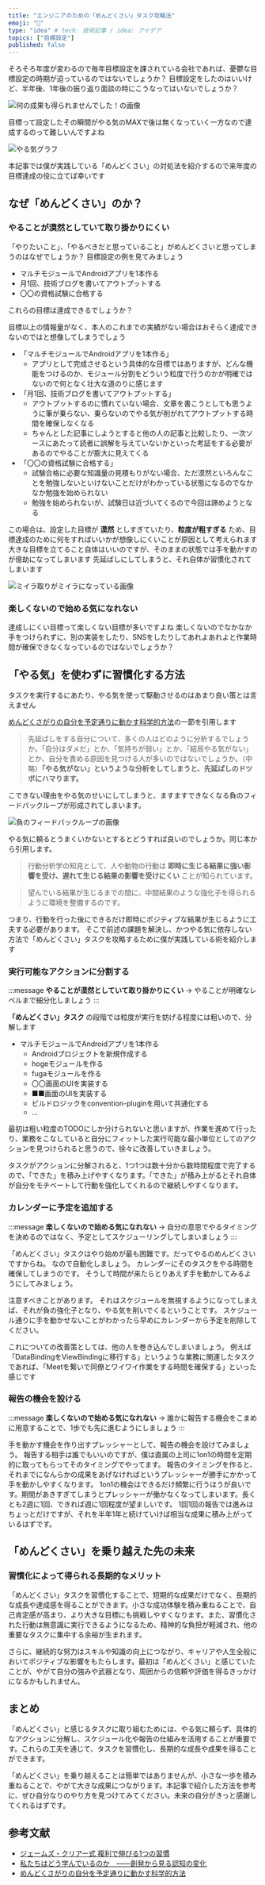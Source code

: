 ```yaml
---
title: "エンジニアのための「めんどくさい」タスク攻略法"
emoji: "🔖"
type: "idea" # tech: 技術記事 / idea: アイデア
topics: ["目標設定"]
published: false
---
```


そろそろ年度が変わるので毎年目標設定を課されている会社であれば、憂鬱な目標設定の時期が迫っているのではないでしょうか？
目標設定をしたのはいいけど、半年後、1年後の振り返り面談の時にこうなってはいないでしょうか？

![何の成果も得られませんでした！の画像]()

目標って設定したその瞬間がやる気のMAXで後は無くなっていく一方なので達成するのって難しいんですよね

![やる気グラフ]()

本記事では僕が実践している「めんどくさい」の対処法を紹介するので来年度の目標達成の役に立てば幸いです

## なぜ「めんどくさい」のか？
### やることが漠然としていて取り掛かりにくい
「やりたいこと」、「やるべきだと思っていること」がめんどくさいと思ってしまうのはなぜでしょうか？
目標設定の例を見てみましょう

- マルチモジュールでAndroidアプリを1本作る
- 月1回、技術ブログを書いてアウトプットする
- 〇〇の資格試験に合格する

これらの目標は達成できるでしょうか？

目標以上の情報量がなく、本人のこれまでの実績がない場合はおそらく達成できないのではと想像してしまうでしょう

- 「マルチモジュールでAndroidアプリを1本作る」
  - アプリとして完成させるという具体的な目標ではありますが、どんな機能をつけるのか、モジュール分割をどういう粒度で行うのかが明確ではないので何となく壮大な道のりに感じます
- 「月1回、技術ブログを書いてアウトプットする」
  - アウトプットするのに慣れていない場合、文章を書こうとしても思うように筆が乗らない、乗らないのでやる気が削がれてアウトプットする時間を確保しなくなる
  - ちゃんとした記事にしようとすると他の人の記事と比較したり、一次ソースにあたって読者に誤解を与えていないかといった考証をする必要があるのでやることが膨大に見えてくる
- 「〇〇の資格試験に合格する」
  - 試験合格に必要な知識量の見積もりがない場合、ただ漠然といろんなことを勉強しないといけないことだけがわかっている状態になるのでなかなか勉強を始められない
  - 勉強を始められないが、試験日は近づいてくるので今回は諦めようとなる

この場合は、設定した目標が **漠然** としすぎていたり、**粒度が粗すぎる** ため、目標達成のために何をすればいいかが想像しにくいことが原因として考えられます
大きな目標を立てること自体はいいのですが、そのままの状態では手を動かすのが億劫になってしまいます
先延ばしにしてしまうと、それ自体が習慣化されてしまいます

![ミイラ取りがミイラになっている画像]()

### 楽しくないので始める気になれない
達成しにくい目標って楽しくない目標が多いですよね
楽しくないのでなかなか手をつけられずに、別の実装をしたり、SNSをしたりしてあれよあれよと作業時間が確保できなくなっているのではないでしょうか？

## 「やる気」を使わずに習慣化する方法
タスクを実行するにあたり、やる気を使って駆動させるのはあまり良い策とは言えません

[めんどくさがりの自分を予定通りに動かす科学的方法](https://amzn.to/4c1qbzZ)の一節を引用します

> 先延ばしをする自分について、多くの人はどのように分析するでしょうか。「自分はダメだ」とか、「気持ちが弱い」とか、「結局やる気がない」とか、自分を責める原因を見つける人が多いのではないでしょうか。（中略）**「やる気がない」というような分析をしてしまうと、先延ばしのドツボにハマります。**

こできない理由をやる気のせいにしてしまうと、ますますできなくなる負のフィードバックループが形成されてしまいます。

![負のフィードバックループの画像]()

やる気に頼るとうまくいかないとするとどうすれば良いのでしょうか。同じ本から引用します。

> 行動分析学の知見として、人や動物の行動は **即時に生じる結果に強い影響を受け、遅れて生じる結果の影響を受けにくい** ことが知られています。

> 望んでいる結果が生じるまでの間に、中間結果のような強化子を得られるように環境を整備するのです。

つまり、行動を行った後にできるだけ即時にポジティブな結果が生じるように工夫する必要があります。
そこで前述の課題を解決し、かつやる気に依存しない方法で「めんどくさい」タスクを攻略するために僕が実践している術を紹介します

### 実行可能なアクションに分割する

:::message
**やることが漠然としていて取り掛かりにくい** 
→ やることが明確なレベルまで細分化しましょう
:::

**「めんどくさい」タスク** の段階では粒度が実行を妨げる程度には粗いので、分解します

- マルチモジュールでAndroidアプリを1本作る
  - Androidプロジェクトを新規作成する
  - hogeモジュールを作る
  - fugaモジュールを作る
  - 〇〇画面のUIを実装する
  - ■■画面のUIを実装する
  - ビルドロジックをconvention-pluginを用いて共通化する
  - ...

最初は粗い粒度のTODOにしか分けられないと思いますが、作業を進めて行ったり、業務をこなしていると自分にフィットした実行可能な最小単位としてのアクションを見つけられると思うので、徐々に改善していきましょう。

タスクがアクションに分解されると、1つ1つは数十分から数時間程度で完了するので、「できた」を積み上げやすくなります。「できた」が積み上がるとそれ自体が自分をモチベートして行動を強化してくれるので継続しやすくなります。

### カレンダーに予定を追加する

:::message
**楽しくないので始める気になれない**
→ 自分の意思でやるタイミングを決めるのではなく、予定としてスケジューリングしてしまいましょう
:::

「めんどくさい」タスクはやり始めが最も困難です。だってやるのめんどくさいですからね。
なので自動化しましょう。
カレンダーにそのタスクをやる時間を確保してしまうのです。
そうして時間が来たらとりあえず手を動かしてみるようにしてみましょう。

注意すべきことがあります。
それはスケジュールを無視するようになってしまえば、それが負の強化子となり、やる気を削いでくるということです。
スケジュール通りに手を動かせないことがわかったら早めにカレンダーから予定を削除してください。

これについての改善策としては、他の人を巻き込んでしまいましょう。
例えば「DataBindingをViewBindingに移行する」というような業務に関連したタスクであれば、「Meetを繋いで同僚とワイワイ作業をする時間を確保する」といった感じです

### 報告の機会を設ける

:::message
**楽しくないので始める気になれない**
→ 誰かに報告する機会をこまめに用意することで、1歩でも先に進むようにしましょう
:::

手を動かす機会を作り出すプレッシャーとして、報告の機会を設けてみましょう。
報告する相手は誰でもいいのですが、僕は直属の上司に1on1の時間を定期的に取ってもらってそのタイミングでやってます。
報告のタイミングを作ると、それまでになんらかの成果をあげなければというプレッシャーが勝手にかかって手を動かしやすくなります。
1on1の機会はできるだけ頻繁に行うほうが良いです。期間があきすぎてしまうとプレッシャーが働かなくなってしまいます。長くとも2週に1回、できれば週に1回程度が望ましいです。
1回1回の報告では進みはちょっとだけですが、それを半年1年と続けていけば相当な成果に積み上がっているはずです。

## 「めんどくさい」を乗り越えた先の未来
### 習慣化によって得られる長期的なメリット

「めんどくさい」タスクを習慣化することで、短期的な成果だけでなく、長期的な成長や達成感を得ることができます。小さな成功体験を積み重ねることで、自己肯定感が高まり、より大きな目標にも挑戦しやすくなります。また、習慣化された行動は無意識に実行できるようになるため、精神的な負担が軽減され、他の重要なタスクに集中する余裕が生まれます。

さらに、継続的な努力はスキルや知識の向上につながり、キャリアや人生全般においてポジティブな影響をもたらします。最初は「めんどくさい」と感じていたことが、やがて自分の強みや武器となり、周囲からの信頼や評価を得るきっかけになるかもしれません。

## まとめ

「めんどくさい」と感じるタスクに取り組むためには、やる気に頼らず、具体的なアクションに分解し、スケジュール化や報告の仕組みを活用することが重要です。これらの工夫を通じて、タスクを習慣化し、長期的な成長や成果を得ることができます。

「めんどくさい」を乗り越えることは簡単ではありませんが、小さな一歩を積み重ねることで、やがて大きな成果につながります。本記事で紹介した方法を参考に、ぜひ自分なりのやり方を見つけてみてください。未来の自分がきっと感謝してくれるはずです。

## 参考文献
- [ジェームズ・クリアー式 複利で伸びる1つの習慣](https://amzn.to/4bSAy9i)
- [私たちはどう学んでいるのか　――創発から見る認知の変化](https://amzn.to/41YSYRk)
- [めんどくさがりの自分を予定通りに動かす科学的方法](https://amzn.to/4c1qbzZ)
